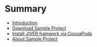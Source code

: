 # Summary

* [Introduction](README.md)
* [Download Sample Project](download_sample_project.md)
* [Install JIVER framwork via CocoaPods](install_jiver_framwork_via_cocoapods.md)
* [About Sample Project](about_sample_project.md)

